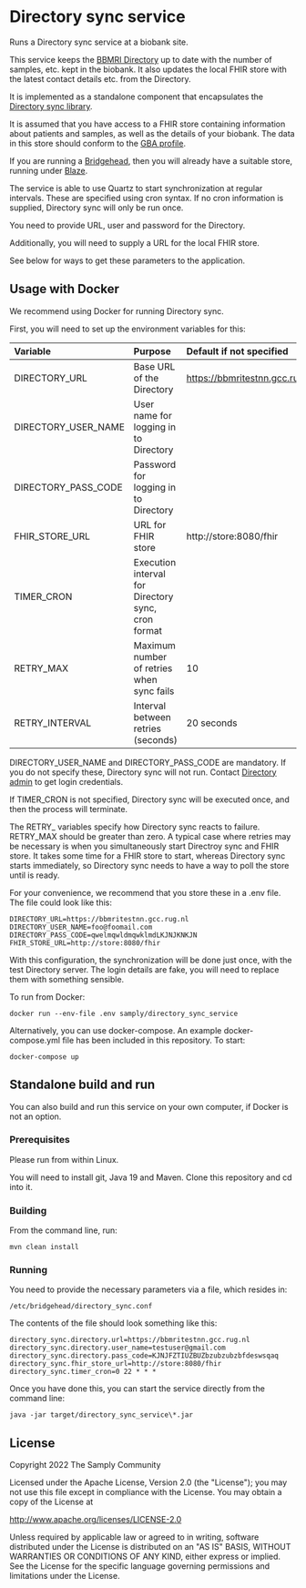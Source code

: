 # Directory sync service

Runs a Directory sync service at a biobank site.

This service keeps the [BBMRI Directory](https://directory.bbmri-eric.eu/) up to date with the number of samples, etc.
kept in the biobank. It also updates the local FHIR store with the latest contact
details etc. from the Directory.

It is implemented as a standalone component that encapsulates the [Directory sync library](https://github.com/samply/directory-sync).

It is assumed that you have access to a FHIR store containing information about patients
and samples, as well as the details of your biobank. The data in this store should conform to
the [GBA profile](https://simplifier.net/bbmri.de/~resources?category=Profile).

If you are running a [Bridgehead](https://github.com/samply/bridgehead), then
you will already have a suitable store, running under [Blaze](https://github.com/samply/blaze).

The service is able to use Quartz to start synchronization at regular intervals. These are specified
using cron syntax. If no cron information is supplied, Directory sync will only be run once.

You need to provide URL, user and password for the Directory.

Additionally, you will need to supply a URL for the local FHIR store.

See below for ways to get these parameters to the application.

## Usage with Docker

We recommend using Docker for running Directory sync.

First, you will need to set up the environment variables for this:

|Variable           |Purpose                                           |Default if not specified          |
|:------------------|:-------------------------------------------------|:---------------------------------|
|DIRECTORY_URL      |Base URL of the Directory                         |https://bbmritestnn.gcc.rug.nl    |
|DIRECTORY_USER_NAME|User name for logging in to Directory             |                                  |
|DIRECTORY_PASS_CODE|Password for logging in to Directory              |                                  |
|FHIR_STORE_URL     |URL for FHIR store                                |http://store:8080/fhir            |
|TIMER_CRON         |Execution interval for Directory sync, cron format|                                  |
|RETRY_MAX          |Maximum number of retries when sync fails         |10                                |
|RETRY_INTERVAL     |Interval between retries (seconds)                |20 seconds                        |

DIRECTORY_USER_NAME and DIRECTORY_PASS_CODE are mandatory. If you do not specify these,
Directory sync will not run. Contact [Directory admin](directory@helpdesk.bbmri-eric.eu) to get login credentials.

If TIMER_CRON is not specified, Directory sync will be executed once, and then the
process will terminate.

The RETRY\_ variables specify how Directory sync reacts to failure. RETRY_MAX should
be greater than zero. A typical case where retries may be necessary is when
you simultaneously start Directroy sync and FHIR store. It takes some time
for a FHIR store to start, whereas Directory sync starts immediately, so
Directory sync needs to have a way to poll the store until is ready.

For your convenience, we recommend that you store these in a .env file.
The file could look like this:

```
DIRECTORY_URL=https://bbmritestnn.gcc.rug.nl
DIRECTORY_USER_NAME=foo@foomail.com
DIRECTORY_PASS_CODE=qwelmqwldmqwklmdLKJNJKNKJN
FHIR_STORE_URL=http://store:8080/fhir
```

With this configuration, the synchronization will be done just once, with the test
Directory server. The login details are fake, you will need to replace them with something
sensible.

To run from Docker:

```
docker run --env-file .env samply/directory_sync_service
```

Alternatively, you can use docker-compose. An example docker-compose.yml file has been
included in this repository. To start:

```
docker-compose up
```

## Standalone build and run

You can also build and run this service on your own computer, if Docker is not an option.

### Prerequisites

Please run from within Linux.

You will need to install git, Java 19 and Maven. Clone this repository and cd into it.

### Building

From the command line, run:

```
mvn clean install
```

### Running

You need to provide the necessary parameters via a file, which
resides in:

```
/etc/bridgehead/directory_sync.conf
```

The contents of the file should look something like this:

```
directory_sync.directory.url=https://bbmritestnn.gcc.rug.nl
directory_sync.directory.user_name=testuser@gmail.com
directory_sync.directory.pass_code=KJNJFZTIUZBUZbzubzubzbfdeswsqaq
directory_sync.fhir_store_url=http://store:8080/fhir
directory_sync.timer_cron=0 22 * * *
```

Once you have done this, you can start the service directly from the command line:

```
java -jar target/directory_sync_service\*.jar
```

## License
        
Copyright 2022 The Samply Community
        
Licensed under the Apache License, Version 2.0 (the "License"); you may not use this file except in compliance with the License. You may obtain a copy of the License at
        
http://www.apache.org/licenses/LICENSE-2.0
        
Unless required by applicable law or agreed to in writing, software distributed under the License is distributed on an "AS IS" BASIS, WITHOUT WARRANTIES OR CONDITIONS OF ANY KIND, either express or implied. See the License for the specific language governing permissions and limitations under the License.
 
